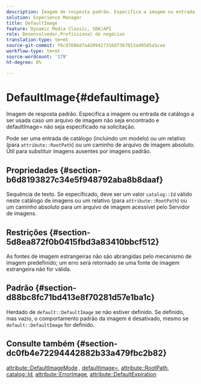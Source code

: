 ```yaml
---
description: Imagem de resposta padrão. Especifica a imagem ou entrada de catálogo a ser usada caso um arquivo de imagem não seja encontrado e defaultImage= não seja especificado na solicitação.
solution: Experience Manager
title: DefaultImage
feature: Dynamic Media Classic, SDK/API
role: Desenvolvedor,Profissional de negócios
translation-type: tm+mt
source-git-commit: f6c97606d7a4209427316d7367013ad9585a5cae
workflow-type: tm+mt
source-wordcount: '179'
ht-degree: 0%

---
```



# DefaultImage{#defaultimage}

Imagem de resposta padrão. Especifica a imagem ou entrada de catálogo a ser usada caso um arquivo de imagem não seja encontrado e defaultImage= não seja especificado na solicitação.

Pode ser uma entrada de catálogo (incluindo um modelo) ou um relativo (para `attribute::RootPath`) ou um caminho de arquivo de imagem absoluto. Útil para substituir imagens ausentes por imagens padrão.

## Propriedades {#section-b6d8193827c34e5f948792aba8b8daaf}

Sequência de texto. Se especificado, deve ser um valor `catalog::Id` válido neste catálogo de imagens ou um relativo (para `attribute::RootPath`) ou um caminho absoluto para um arquivo de imagem acessível pelo Servidor de imagens.

## Restrições {#section-5d8ea872f0b0415fbd3a83410bbcf512}

As fontes de imagem estrangeiras não são abrangidas pelo mecanismo de imagem predefinido; um erro será retornado se uma fonte de imagem estrangeira não for válida.

## Padrão {#section-d88bc8fc71bd413e8f70281d57e1ba1c}

Herdado de `default::DefaultImage` se não estiver definido. Se definido, mas vazio, o comportamento padrão da imagem é desativado, mesmo se `default::DefaultImage` for definido.

## Consulte também {#section-dc0fb4e72294442882b33a479fbc2b82}

[attribute::DefaultImageMode](../../../../../is-api/image-catalog/image-serving-api-ref/c-image-catalog-reference/c-attributes-reference/r-defaultimagemode.md#reference-8a996af162f84e46bbe9e6e0d4e26782) ,  [defaultImage=](../../../../../is-api/image-catalog/image-serving-api-ref/c-image-catalog-reference/c-attributes-reference/r-is-cat-defaultimage.md#reference-8e9900e129f54ed68462a3c2fc3bc433),  [attribute::RootPath](../../../../../is-api/image-catalog/image-serving-api-ref/c-image-catalog-reference/c-attributes-reference/r-rootpath.md#reference-17d57e5967be403b8408fa7214017494),  [catalog::Id](/help/aem-is-ir-api/is-api/image-catalog/image-serving-api-ref/c-image-catalog-reference/c-image-svg-data-reference/c-image-data-reference/r-id-cat.md),  [attribute::ErrorImage](../../../../../is-api/image-catalog/image-serving-api-ref/c-image-catalog-reference/c-attributes-reference/r-errorimage.md#reference-c494d5d8b2584fe3800f35baabd0292c),  [attribute::DefaultExpiration](../../../../../is-api/image-catalog/image-serving-api-ref/c-image-catalog-reference/c-attributes-reference/r-defaultexpiration.md#reference-0526166fab654fceb243b75d1ea4f0cf)
